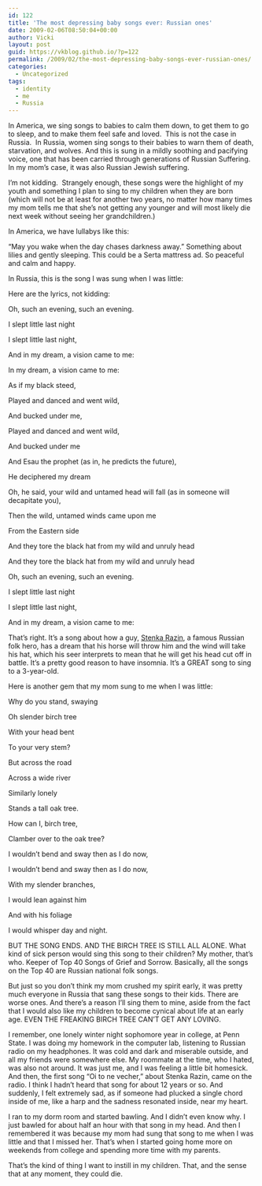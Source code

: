 ```yaml
---
id: 122
title: 'The most depressing baby songs ever: Russian ones'
date: 2009-02-06T08:50:04+00:00
author: Vicki
layout: post
guid: https://vkblog.github.io/?p=122
permalink: /2009/02/the-most-depressing-baby-songs-ever-russian-ones/
categories:
  - Uncategorized
tags:
  - identity
  - me
  - Russia
---
```

In America, we sing songs to babies to calm them down, to get them to go to sleep, and to make them feel safe and loved.  This is not the case in Russia.  In Russia, women sing songs to their babies to warn them of death, starvation, and wolves. And this is sung in a mildly soothing and pacifying voice, one that has been carried through generations of Russian Suffering. In my mom&#8217;s case, it was also Russian Jewish suffering.   

I&#8217;m not kidding.  Strangely enough, these songs were the highlight of my youth and something I plan to sing to my children when they are born (which will not be at least for another two years, no matter how many times my mom tells me that she&#8217;s not getting any younger and will most likely die next week without seeing her grandchildren.)

In America, we have lullabys like this:
  

  
&#8220;May you wake when the day chases darkness away.&#8221; Something about lilies and gently sleeping. This could be a Serta mattress ad. So peaceful and calm and happy.

In Russia, this is the song I was sung when I was little:
  


Here are the lyrics, not kidding:

Oh, such an evening, such an evening.
  
I slept little last night
  
I slept little last night,
  
And in my dream, a vision came to me:

In my dream, a vision came to me:
  
As if my black steed,
  
Played and danced and went wild,
  
And bucked under me,
  
Played and danced and went wild,
  
And bucked under me

And Esau the prophet (as in, he predicts the future),
  
He deciphered my dream
  
Oh, he said, your wild and untamed head will fall (as in someone will decapitate you), 

Then the wild, untamed winds came upon me
  
From the Eastern side
  
And they tore the black hat from my wild and unruly head
  
And they tore the black hat from my wild and unruly head

Oh, such an evening, such an evening.
  
I slept little last night
  
I slept little last night,
  
And in my dream, a vision came to me:

That&#8217;s right. It&#8217;s a song about how a guy, [Stenka Razin](http://en.wikipedia.org/wiki/Stenka_Razin), a famous Russian folk hero, has a dream that his horse will throw him and the wind will take his hat, which his seer interprets to mean that he will get his head cut off in battle. It&#8217;s a pretty good reason to have insomnia. It&#8217;s a GREAT song to sing to a 3-year-old.

Here is another gem that my mom sung to me when I was little:



Why do you stand, swaying
  
Oh slender birch tree
  
With your head bent
  
To your very stem?

But across the road
  
Across a wide river
  
Similarly lonely
  
Stands a tall oak tree.

How can I, birch tree,
  
Clamber over to the oak tree?
  
I wouldn&#8217;t bend and sway then as I do now,
  
I wouldn&#8217;t bend and sway then as I do now, 

With my slender branches,
  
I would lean against him
  
And with his foliage
  
I would whisper day and night.

BUT THE SONG ENDS. AND THE BIRCH TREE IS STILL ALL ALONE. What kind of sick person would sing this song to their children? My mother, that&#8217;s who. Keeper of Top 40 Songs of Grief and Sorrow. Basically, all the songs on the Top 40 are Russian national folk songs. 

But just so you don&#8217;t think my mom crushed my spirit early, it was pretty much everyone in Russia that sang these songs to their kids. There are worse ones. And there&#8217;s a reason I&#8217;ll sing them to mine, aside from the fact that I would also like my children to become cynical about life at an early age. EVEN THE FREAKING BIRCH TREE CAN&#8217;T GET ANY LOVING.

I remember, one lonely winter night sophomore year in college, at Penn State. I was doing my homework in the computer lab, listening to Russian radio on my headphones. It was cold and dark and miserable outside, and all my friends were somewhere else. My roommate at the time, who I hated, was also not around. It was just me, and I was feeling a little bit homesick. And then, the first song &#8220;Oi to ne vecher,&#8221; about Stenka Razin, came on the radio. I think I hadn&#8217;t heard that song for about 12 years or so. And suddenly, I felt extremely sad, as if someone had plucked a single chord inside of me, like a harp and the sadness resonated inside, near my heart. 

I ran to my dorm room and started bawling. And I didn&#8217;t even know why. I just bawled for about half an hour with that song in my head. And then I remembered it was because my mom had sung that song to me when I was little and that I missed her. That&#8217;s when I started going home more on weekends from college and spending more time with my parents. 

That&#8217;s the kind of thing I want to instill in my children. That, and the sense that at any moment, they could die.